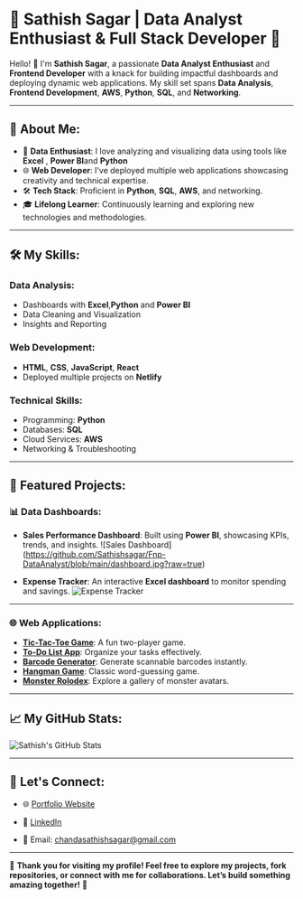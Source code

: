 # 🌟 Sathish Sagar | Data Analyst Enthusiast & Full Stack Developer 🌟



Hello! 👋 I'm **Sathish Sagar**, a passionate **Data Analyst Enthusiast** and **Frontend Developer** with a knack for building impactful dashboards and deploying dynamic web applications. My skill set spans **Data Analysis**, **Frontend Development**, **AWS**, **Python**, **SQL**, and **Networking**.

---

## 🚀 About Me:
- 🎯 **Data Enthusiast**: I love analyzing and visualizing data using tools like **Excel** , **Power BI**and **Python**
- 🌐 **Web Developer**: I've deployed multiple web applications showcasing creativity and technical expertise.
- 🛠 **Tech Stack**: Proficient in **Python**, **SQL**, **AWS**, and networking.
- 🎓 **Lifelong Learner**: Continuously learning and exploring new technologies and methodologies.

---

## 🛠️ My Skills:
### **Data Analysis**:
- Dashboards with **Excel**,**Python** and **Power BI**
- Data Cleaning and Visualization
- Insights and Reporting

### **Web Development**:
- **HTML**, **CSS**, **JavaScript**, **React**
- Deployed multiple projects on **Netlify**

### **Technical Skills**:
- Programming: **Python**
- Databases: **SQL**
- Cloud Services: **AWS**
- Networking & Troubleshooting

---

## 📂 Featured Projects:

### 📊 **Data Dashboards**:
- **Sales Performance Dashboard**: Built using **Power BI**, showcasing KPIs, trends, and insights.
  ![Sales Dashboard]  (https://github.com/Sathishsagar/Fnp-DataAnalyst/blob/main/dashboard.jpg?raw=true)

- **Expense Tracker**: An interactive **Excel dashboard** to monitor spending and savings.
  ![Expense Tracker](https://via.placeholder.com/600x300?text=Expense+Tracker)

---

### 🌐 **Web Applications**:
- **[Tic-Tac-Toe Game](https://sathishsagar-tictactoe.netlify.app/)**: A fun two-player game.
- **[To-Do List App](https://sathishsagar-todolist.netlify.app/)**: Organize your tasks effectively.
- **[Barcode Generator](https://sathishsagarbarcode.netlify.app/)**: Generate scannable barcodes instantly.
- **[Hangman Game](https://sathishsagar-hangman.netlify.app/)**: Classic word-guessing game.
- **[Monster Rolodex](https://sathishsagar-monster.netlify.app/)**: Explore a gallery of monster avatars.

---

## 📈 My GitHub Stats:
![Sathish's GitHub Stats](https://github-readme-stats.vercel.app/api?username=YourGitHubUsername&show_icons=true&theme=radical)



---

## 🤝 Let's Connect:
- 🌐 [Portfolio Website](https://sathishsagar.netlify.app/)
- 💼 [LinkedIn](https://www.linkedin.com/in/sathishsagar-chanda-963810229?utm_source=share&utm_campaign=share_via&utm_content=profile&utm_medium=android_app)

- 📧 Email: chandasathishsagar@gmail.com

---

🎉 **Thank you for visiting my profile! Feel free to explore my projects, fork repositories, or connect with me for collaborations. Let’s build something amazing together!** 🚀
